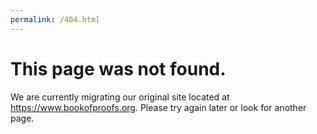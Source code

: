 ```yaml
---
permalink: /404.html
---
```


# This page was not found.

We are currently migrating our original site located at https://www.bookofproofs.org. Please try again later or look for another page.
